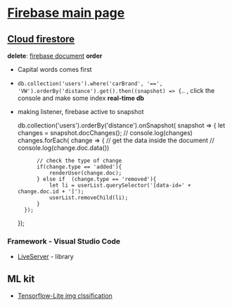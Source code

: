 # [Firebase main page](https://firebase.google.com/https://firebase.google.com/)


## [Cloud firestore](https://firebase.google.com/docs/functions)

**delete**: [firebase document](https://firebase.google.com/docs/firestore/query-data/queries)
**order**
- Capital words comes first
- `db.collection('users').where('carBrand', '==', 'VW').orderBy('distance').get().then((snapshot) => {`.. , click the console and make some index
**real-time db**
- making listener, firebase active to snapshot 

    db.collection('users').orderBy('distance').onSnapshot( snapshot => {
        let changes = snapshot.docChanges();
        //  console.log(changes)
        changes.forEach( change => {
            // get the data inside the document
            // console.log(change.doc.data())

            // check the type of change
            if(change.type == 'added'){
                renderUser(change.doc);
            } else if  (change.type == 'removed'){
                let li = userList.querySelector('[data-id=' + change.doc.id + ']');
                userList.removeChild(li);
            }
        });
    });


### Framework - Visual Studio Code
- [LiveServer](https://marketplace.visualstudio.com/items?itemName=ritwickdey.LiveServer) - library

## ML kit

- [Tensorflow-Lite img clssification](https://www.tensorflow.org/lite/models/image_classification/overview)

<!-- ## Cloud Functions

## Authentification

## Hosting

## Cloud Storage

## Realtime Database -->
